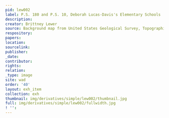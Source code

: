 ```yaml
---
pid: lew002
label: P.S. 180 and P.S. 10, Deborah Lucas-Davis's Elementary Schools
description:
creator: Brittney Lewer
source: Background map from United States Geological Survey, Topographical Map, 1966
respository:
papers:
location:
sourcelink:
publisher:
_date:
contributor:
rights:
relation:
_type: image
site: wad
order: '40'
layout: exh_item
collection: exh
thumbnail: img/derivatives/simple/lew002/thumbnail.jpg
full: img/derivatives/simple/lew002/fullwidth.jpg
! '':
---
```

